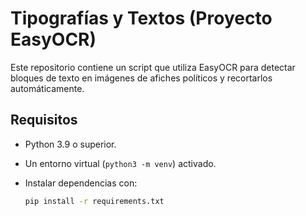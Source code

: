 # Tipografías y Textos (Proyecto EasyOCR)

Este repositorio contiene un script que utiliza EasyOCR para detectar bloques de texto en imágenes de afiches políticos y recortarlos automáticamente.

## Requisitos

- Python 3.9 o superior.
- Un entorno virtual (`python3 -m venv`) activado.
- Instalar dependencias con:

  ```bash
  pip install -r requirements.txt

